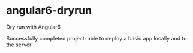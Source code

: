 # angular6-dryrun
Dry run with Angular6

Successfully completed project: able to deploy a basic app locally and to the server